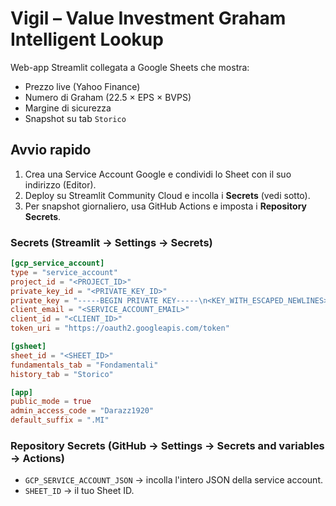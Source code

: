 # Vigil – Value Investment Graham Intelligent Lookup

Web-app Streamlit collegata a Google Sheets che mostra:
- Prezzo live (Yahoo Finance)
- Numero di Graham (22.5 × EPS × BVPS)
- Margine di sicurezza
- Snapshot su tab `Storico`

## Avvio rapido

1. Crea una Service Account Google e condividi lo Sheet con il suo indirizzo (Editor).
2. Deploy su Streamlit Community Cloud e incolla i **Secrets** (vedi sotto).
3. Per snapshot giornaliero, usa GitHub Actions e imposta i **Repository Secrets**.

### Secrets (Streamlit → Settings → Secrets)

```toml
[gcp_service_account]
type = "service_account"
project_id = "<PROJECT_ID>"
private_key_id = "<PRIVATE_KEY_ID>"
private_key = "-----BEGIN PRIVATE KEY-----\n<KEY_WITH_ESCAPED_NEWLINES>\n-----END PRIVATE KEY-----\n"
client_email = "<SERVICE_ACCOUNT_EMAIL>"
client_id = "<CLIENT_ID>"
token_uri = "https://oauth2.googleapis.com/token"

[gsheet]
sheet_id = "<SHEET_ID>"
fundamentals_tab = "Fondamentali"
history_tab = "Storico"

[app]
public_mode = true
admin_access_code = "Darazz1920"
default_suffix = ".MI"
```

### Repository Secrets (GitHub → Settings → Secrets and variables → Actions)
- `GCP_SERVICE_ACCOUNT_JSON` → incolla l'intero JSON della service account.
- `SHEET_ID` → il tuo Sheet ID.
